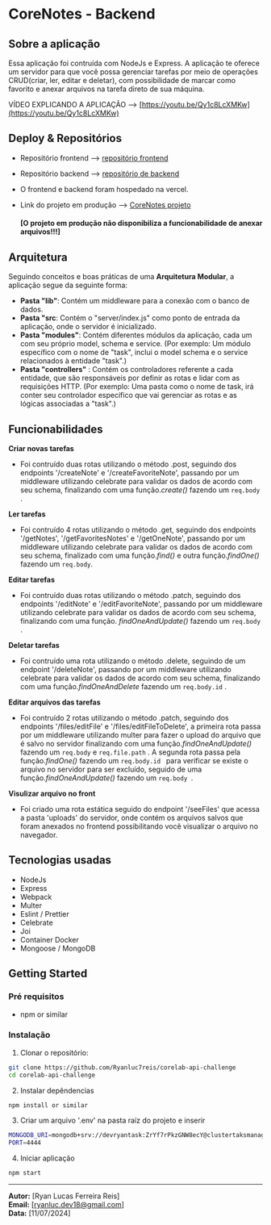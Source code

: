 # CoreNotes - Backend

## Sobre a aplicação

Essa aplicação foi contruída com NodeJs e Express. A aplicação te oferece um servidor para que você possa gerenciar tarefas por meio de operações CRUD(criar, ler, editar e deletar), com possibilidade de marcar como favorito e anexar arquivos na tarefa direto de sua máquina.

VÍDEO EXPLICANDO A APLICAÇÃO --> [https://youtu.be/Qy1c8LcXMKw](https://youtu.be/Qy1c8LcXMKw)

## Deploy & Repositórios

- Repositório frontend --> [repositório frontend](https://github.com/Ryanluc7reis/corelab-web-challenge)
- Repositório backend --> [repositório de backend](https://github.com/Ryanluc7reis/corelab-api-challenge)

- O frontend e backend foram hospedado na vercel.

- Link do projeto em produção --> [CoreNotes projeto](https://corelab-web-challenge-ryanlucas.vercel.app/)

  #### **[O projeto em produção não disponibiliza a funcionabilidade de anexar arquivos!!!]**

## Arquitetura

Seguindo conceitos e boas práticas de uma **Arquitetura Modular**, a aplicação segue da seguinte forma:

- **Pasta "lib"**: Contém um middleware para a conexão com o banco de dados.
- **Pasta "src**: Contém o "server/index.js" como ponto de entrada da aplicação, onde o servidor é inicializado.
- **Pasta "modules"**: Contém diferentes módulos da aplicação, cada um com seu próprio model, schema e service. (Por exemplo: Um módulo específico com o nome de "task", inclui o model schema e o service relacionados à entidade "task".)
- **Pasta "controllers"** : Contém os controladores referente a cada entidade, que são responsáveis por definir as rotas e lidar com as requisições HTTP. (Por exemplo: Uma pasta como o nome de task, irá conter seu controlador específico que vai gerenciar as rotas e as lógicas associadas a "task".)

## Funcionabilidades

**Criar novas tarefas**

- Foi contruído duas rotas utilizando o método .post, seguindo dos endpoints '/createNote' e '/createFavoriteNote', passando por um middleware utilizando celebrate para validar os dados de acordo com seu schema, finalizando com uma função._create()_ fazendo um `req.body` .

**Ler tarefas**

- Foi contruído 4 rotas utilizando o método .get, seguindo dos endpoints '/getNotes', '/getFavoritesNotes' e '/getOneNote', passando por um middleware utilizando celebrate para validar os dados de acordo com seu schema, finalizado com uma função._find()_ e outra função._findOne()_ fazendo um `req.body`.

**Editar tarefas**

- Foi contruído duas rotas utilizando o método .patch, seguindo dos endpoints '/editNote' e '/editFavoriteNote', passando por um middleware utilizando celebrate para validar os dados de acordo com seu schema, finalizando com uma função. _findOneAndUpdate()_ fazendo um `req.body` .

**Deletar tarefas**

- Foi contruído uma rota utilizando o método .delete, seguindo de um endpoint '/deleteNote', passando por um middleware utilizando celebrate para validar os dados de acordo com seu schema, finalizando com uma função._findOneAndDelete_ fazendo um `req.body.id` .

**Editar arquivos das tarefas**

- Foi contruído 2 rotas utilizando o método .patch, seguindo dos endpoints '/files/editFile' e '/files/editFileToDelete', a primeira rota passa por um middleware utilizando multer para fazer o upload do arquivo que é salvo no servidor finalizando com uma função._findOneAndUpdate()_ fazendo um `req.body` e `req.file.path` . A segunda rota passa pela função._findOne()_ fazendo um `req.body.id ` para verificar se existe o arquivo no servidor para ser excluído, seguido de uma função._findOneAndUpdate()_ fazendo um `req.body `.

**Visulizar arquivo no front**

- Foi criado uma rota estática seguido do endpoint '/seeFiles' que acessa a pasta 'uploads' do servidor, onde contém os arquivos salvos que foram anexados no frontend possibilitando você visualizar o arquivo no navegador.

## Tecnologias usadas

- NodeJs
- Express
- Webpack
- Multer
- Eslint / Prettier
- Celebrate
- Joi
- Container Docker
- Mongoose / MongoDB

## Getting Started

### Pré requisitos

- npm or similar

### Instalação

1. Clonar o repositório:

```bash
git clone https://github.com/Ryanluc7reis/corelab-api-challenge
cd corelab-api-challenge
```

2. Instalar depêndencias

```bash
npm install or similar
```

3. Criar um arquivo '.env' na pasta raíz do projeto e inserir

```bash
MONGODB_URI=mongodb+srv://devryantask:ZrYf7rPkzGNW8ecY@clustertaksmanager.8iltbeh.mongodb.net/devryantask?retryWrites=true&w=majority
PORT=4444
```

4. Iniciar aplicação

```bash
npm start
```

---

**Autor:** [Ryan Lucas Ferreira Reis]  
**Email:** [ryanluc.dev18@gmail.com]  
**Data:** [11/07/2024]
